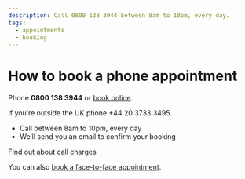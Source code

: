 ```yaml
---
description: Call 0800 138 3944 between 8am to 10pm, every day.
tags:
  - appointments
  - booking
---
```


# How to book a phone appointment

Phone **0800 138 3944** or [book online](/book-telephone-appointment).

If you’re outside the UK phone +44 20 3733 3495.

- Call between 8am to 10pm, every day
- We’ll send you an email to confirm your booking

[Find out about call charges](https://www.gov.uk/call-charges)

<div class="application-notice info-notice">
  <p>You can also <a href="/book-face-to-face">book a face-to-face appointment</a>.</p>
</div>
